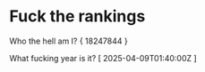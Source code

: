# Fuck the rankings

Who the hell am I?
{ 18247844 }

What fucking year is it?
[ 2025-04-09T01:40:00Z ]

